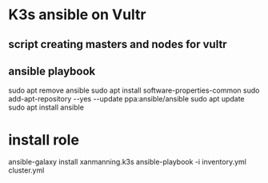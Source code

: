 # K3s ansible on Vultr

## script creating masters and nodes for vultr

## ansible playbook
sudo apt remove ansible 
sudo apt install software-properties-common
sudo add-apt-repository --yes --update ppa:ansible/ansible
sudo apt update
sudo apt install ansible
# install role 
ansible-galaxy install xanmanning.k3s
ansible-playbook -i inventory.yml cluster.yml
